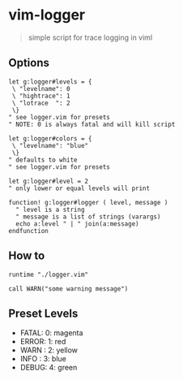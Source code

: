 
vim-logger
===

> simple script for trace logging in viml

Options
---

```viml
let g:logger#levels = {
 \ "levelname": 0
 \ "hightrace": 1
 \ "lotrace  ": 2
 \}
" see logger.vim for presets
" NOTE: 0 is always fatal and will kill script
```

```viml
let g:logger#colors = {
 \ "levelname": "blue"
 \}
" defaults to white
" see logger.vim for presets
```

```viml
let g:logger#level = 2
" only lower or equal levels will print
```

```viml
function! g:logger#logger ( level, message )
  " level is a string
  " message is a list of strings (varargs)
  echo a:level " | " join(a:message)
endfunction
```

How to
---

```viml
runtime "./logger.vim"

call WARN("some warning message")
```

Preset Levels
---

 - FATAL: 0: magenta
 - ERROR: 1: red
 - WARN : 2: yellow
 - INFO : 3: blue
 - DEBUG: 4: green

